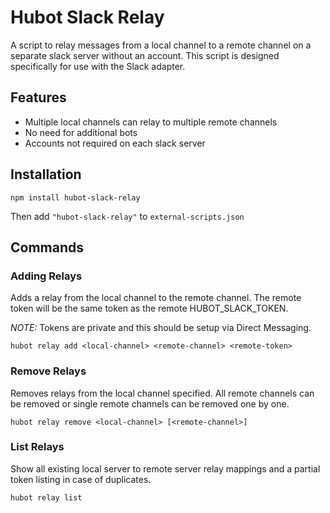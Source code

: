 # Hubot Slack RelayA script to relay messages from a local channel to a remote channel on a separate slack server without an account. This script is designedspecifically for use with the Slack adapter.## Features* Multiple local channels can relay to multiple remote channels* No need for additional bots* Accounts not required on each slack server## Installation`npm install hubot-slack-relay`Then add `"hubot-slack-relay"` to `external-scripts.json`## Commands### Adding RelaysAdds a relay from the local channel to the remote channel. The remote token will be the same token as the remote HUBOT\_SLACK_TOKEN.*NOTE:* Tokens are private and this should be setup via Direct Messaging.`hubot relay add <local-channel> <remote-channel> <remote-token>`### Remove RelaysRemoves relays from the local channel specified. All remote channels can be removed or single remote channels can be removed one by one.`hubot relay remove <local-channel> [<remote-channel>]`### List RelaysShow all existing local server to remote server relay mappings and a partial token listing in case of duplicates.`hubot relay list`
